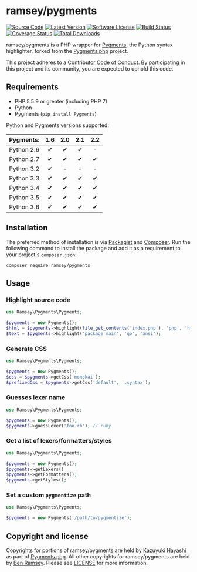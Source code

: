 # ramsey/pygments

[![Source Code][badge-source]][github]
[![Latest Version][badge-release]][packagist]
[![Software License][badge-license]][license]
[![Build Status][badge-build]][travisci]
[![Coverage Status][badge-coverage]][coveralls]
[![Total Downloads][badge-downloads]][packagist]

ramsey/pygments is a PHP wrapper for [Pygments][], the Python syntax highlighter, forked from the [Pygments.php][kzykhys-pygments] project.

This project adheres to a [Contributor Code of Conduct][conduct]. By participating in this project and its community, you are expected to uphold this code.

## Requirements

* PHP 5.5.9 or greater (including PHP 7)
* Python
* Pygments (`pip install Pygments`)

Python and Pygments versions supported:

| Pygments:  | 1.6 | 2.0 | 2.1 | 2.2 |
| :--------- | :-: | :-: | :-: | :-: |
| Python 2.6 | ✔   | ✔   | ✔   | -   |
| Python 2.7 | ✔   | ✔   | ✔   | ✔   |
| Python 3.2 | ✔   | -   | -   | -   |
| Python 3.3 | ✔   | ✔   | ✔   | ✔   |
| Python 3.4 | ✔   | ✔   | ✔   | ✔   |
| Python 3.5 | ✔   | ✔   | ✔   | ✔   |
| Python 3.6 | ✔   | ✔   | ✔   | ✔   |

## Installation

The preferred method of installation is via [Packagist][] and [Composer][]. Run the following command to install the package and add it as a requirement to your project's `composer.json`:

```
composer require ramsey/pygments
```

## Usage

### Highlight source code

``` php
use Ramsey\Pygments\Pygments;

$pygments = new Pygments();
$html = $pygments->highlight(file_get_contents('index.php'), 'php', 'html');
$text = $pygments->highlight('package main', 'go', 'ansi');
```

### Generate CSS

``` php
use Ramsey\Pygments\Pygments;

$pygments = new Pygments();
$css = $pygments->getCss('monokai');
$prefixedCss = $pygments->getCss('default', '.syntax');
```

### Guesses lexer name

``` php
use Ramsey\Pygments\Pygments;

$pygments = new Pygments();
$pygments->guessLexer('foo.rb'); // ruby
```

### Get a list of lexers/formatters/styles

``` php
use Ramsey\Pygments\Pygments;

$pygments = new Pygments();
$pygments->getLexers()
$pygments->getFormatters();
$pygments->getStyles();
```

### Set a custom `pygmentize` path

``` php
use Ramsey\Pygments\Pygments;

$pygments = new Pygments('/path/to/pygmentize');
```

## Copyright and license

Copyrights for portions of ramsey/pygments are held by [Kazuyuki Hayashi][kzykhys] as part of [Pygments.php][kzykhys-pygments]. All other copyrights for ramsey/pygments are held by [Ben Ramsey][ramsey]. Please see [LICENSE][] for more information.


[badge-build]: https://img.shields.io/github/workflow/status/ramsey/pygments/CI?label=CI&logo=github&style=flat-square
[badge-coverage]: https://img.shields.io/codecov/c/gh/ramsey/pygments?label=codecov&logo=codecov&style=flat-square
[badge-downloads]: https://img.shields.io/packagist/dt/ramsey/pygments.svg?style=flat-square
[badge-license]: https://img.shields.io/badge/license-MIT-brightgreen.svg?style=flat-square
[badge-release]: https://img.shields.io/packagist/v/ramsey/pygments.svg?style=flat-square
[badge-source]: https://img.shields.io/badge/source-ramsey/pygments-blue.svg?style=flat-square
[composer]: https://getcomposer.org
[conduct]: https://github.com/ramsey/pygments/blob/master/CODE_OF_CONDUCT.md
[coveralls]: https://codecov.io/gh/ramsey/pygments
[github]: https://github.com/ramsey/pygments
[kzykhys-pygments]: https://github.com/kzykhys/Pygments.php
[kzykhys]: https://github.com/kzykhys
[license]: https://github.com/ramsey/pygments/blob/master/LICENSE
[packagist]: https://packagist.org/packages/ramsey/pygments
[pygments]: http://pygments.org/
[ramsey]: https://benramsey.com
[travisci]: https://github.com/ramsey/pygments/actions?query=workflow%3ACI

